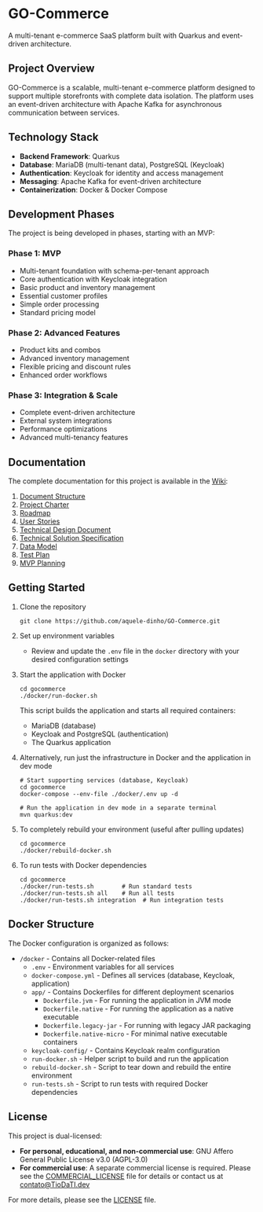 # GO-Commerce

A multi-tenant e-commerce SaaS platform built with Quarkus and event-driven architecture.

## Project Overview

GO-Commerce is a scalable, multi-tenant e-commerce platform designed to support multiple storefronts with complete data isolation. The platform uses an event-driven architecture with Apache Kafka for asynchronous communication between services.

## Technology Stack

- **Backend Framework**: Quarkus
- **Database**: MariaDB (multi-tenant data), PostgreSQL (Keycloak)
- **Authentication**: Keycloak for identity and access management
- **Messaging**: Apache Kafka for event-driven architecture
- **Containerization**: Docker & Docker Compose

## Development Phases

The project is being developed in phases, starting with an MVP:

### Phase 1: MVP
- Multi-tenant foundation with schema-per-tenant approach
- Core authentication with Keycloak integration
- Basic product and inventory management
- Essential customer profiles
- Simple order processing
- Standard pricing model

### Phase 2: Advanced Features
- Product kits and combos
- Advanced inventory management
- Flexible pricing and discount rules
- Enhanced order workflows

### Phase 3: Integration & Scale
- Complete event-driven architecture
- External system integrations
- Performance optimizations
- Advanced multi-tenancy features

## Documentation

The complete documentation for this project is available in the [Wiki](https://github.com/aquele-dinho/GO-Commerce/wiki):

1. [Document Structure](https://github.com/aquele-dinho/GO-Commerce/wiki/00-Document-Structure)
2. [Project Charter](https://github.com/aquele-dinho/GO-Commerce/wiki/01-Project-Charter)
3. [Roadmap](https://github.com/aquele-dinho/GO-Commerce/wiki/02-Roadmap)
4. [User Stories](https://github.com/aquele-dinho/GO-Commerce/wiki/03-User-Story)
5. [Technical Design Document](https://github.com/aquele-dinho/GO-Commerce/wiki/04-Technical-Design-Document)
6. [Technical Solution Specification](https://github.com/aquele-dinho/GO-Commerce/wiki/05-Technical-Solution-Specification)
7. [Data Model](https://github.com/aquele-dinho/GO-Commerce/wiki/06-Data-Model)
8. [Test Plan](https://github.com/aquele-dinho/GO-Commerce/wiki/07-Test-Plan)
9. [MVP Planning](https://github.com/aquele-dinho/GO-Commerce/wiki/08-MVP-Planning)

## Getting Started

1. Clone the repository
   ```
   git clone https://github.com/aquele-dinho/GO-Commerce.git
   ```

2. Set up environment variables
   - Review and update the `.env` file in the `docker` directory with your desired configuration settings

3. Start the application with Docker
   ```
   cd gocommerce
   ./docker/run-docker.sh
   ```
   This script builds the application and starts all required containers:
   - MariaDB (database)
   - Keycloak and PostgreSQL (authentication)
   - The Quarkus application

4. Alternatively, run just the infrastructure in Docker and the application in dev mode
   ```
   # Start supporting services (database, Keycloak)
   cd gocommerce
   docker-compose --env-file ./docker/.env up -d

   # Run the application in dev mode in a separate terminal
   mvn quarkus:dev
   ```

5. To completely rebuild your environment (useful after pulling updates)
   ```
   cd gocommerce
   ./docker/rebuild-docker.sh
   ```

6. To run tests with Docker dependencies
   ```
   cd gocommerce
   ./docker/run-tests.sh        # Run standard tests
   ./docker/run-tests.sh all    # Run all tests
   ./docker/run-tests.sh integration  # Run integration tests
   ```

## Docker Structure

The Docker configuration is organized as follows:
- `/docker` - Contains all Docker-related files
  - `.env` - Environment variables for all services
  - `docker-compose.yml` - Defines all services (database, Keycloak, application)
  - `app/` - Contains Dockerfiles for different deployment scenarios
    - `Dockerfile.jvm` - For running the application in JVM mode
    - `Dockerfile.native` - For running the application as a native executable
    - `Dockerfile.legacy-jar` - For running with legacy JAR packaging
    - `Dockerfile.native-micro` - For minimal native executable containers
  - `keycloak-config/` - Contains Keycloak realm configuration
  - `run-docker.sh` - Helper script to build and run the application
  - `rebuild-docker.sh` - Script to tear down and rebuild the entire environment
  - `run-tests.sh` - Script to run tests with required Docker dependencies

## License

This project is dual-licensed:

- **For personal, educational, and non-commercial use**: GNU Affero General Public License v3.0 (AGPL-3.0)
- **For commercial use**: A separate commercial license is required. Please see the [COMMERCIAL_LICENSE](./COMMERCIAL_LICENSE) file for details or contact us at contato@TioDaTI.dev

For more details, please see the [LICENSE](./LICENSE) file.
